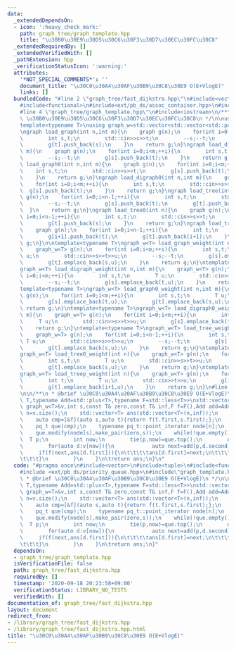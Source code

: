 ```yaml
---
data:
  _extendedDependsOn:
  - icon: ':heavy_check_mark:'
    path: graph_tree/graph_template.hpp
    title: "\u30B0\u30E9\u30D5\u30C6\u30F3\u30D7\u30EC\u30FC\u30C8"
  _extendedRequiredBy: []
  _extendedVerifiedWith: []
  _pathExtension: hpp
  _verificationStatusIcon: ':warning:'
  attributes:
    '*NOT_SPECIAL_COMMENTS*': ''
    document_title: "\u30C0\u30A4\u30AF\u30B9\u30C8\u30E9 O(E+VlogE)"
    links: []
  bundledCode: "#line 2 \"graph_tree/fast_dijkstra.hpp\"\n#include<vector>\n#include<tuple>\n\
    #include<functional>\n#include<ext/pb_ds/assoc_container.hpp>\n#include <ext/pb_ds/priority_queue.hpp>\n\
    #line 4 \"graph_tree/graph_template.hpp\"\n#include<iostream>\n/**\n * @brief\
    \ \u30B0\u30E9\u30D5\u30C6\u30F3\u30D7\u30EC\u30FC\u30C8\n */\n\nusing graph=std::vector<std::vector<int>>;\n\
    template<typename T>\nusing graph_w=std::vector<std::vector<std::pair<int,T>>>;\n\
    \ngraph load_graph(int n,int m){\n    graph g(n);\n    for(int i=0;i<m;++i){\n\
    \        int s,t;\n        std::cin>>s>>t;\n        --s;--t;\n        g[s].push_back(t);\n\
    \        g[t].push_back(s);\n    }\n    return g;\n}\ngraph load_digraph(int n,int\
    \ m){\n    graph g(n);\n    for(int i=0;i<m;++i){\n        int s,t;\n        std::cin>>s>>t;\n\
    \        --s;--t;\n        g[s].push_back(t);\n    }\n    return g;\n}\ngraph\
    \ load_graph0(int n,int m){\n    graph g(n);\n    for(int i=0;i<m;++i){\n    \
    \    int s,t;\n        std::cin>>s>>t;\n        g[s].push_back(t);\n        g[t].push_back(s);\n\
    \    }\n    return g;\n}\ngraph load_digraph0(int n,int m){\n    graph g(n);\n\
    \    for(int i=0;i<m;++i){\n        int s,t;\n        std::cin>>s>>t;\n      \
    \  g[s].push_back(t);\n    }\n    return g;\n}\ngraph load_tree(int n){\n    graph\
    \ g(n);\n    for(int i=0;i<n-1;++i){\n        int s,t;\n        std::cin>>s>>t;\n\
    \        --s;--t;\n        g[s].push_back(t);\n        g[t].push_back(s);\n  \
    \  }\n    return g;\n}\ngraph load_tree0(int n){\n    graph g(n);\n    for(int\
    \ i=0;i<n-1;++i){\n        int s,t;\n        std::cin>>s>>t;\n        g[s].push_back(t);\n\
    \        g[t].push_back(s);\n    }\n    return g;\n}\ngraph load_treep(int n){\n\
    \    graph g(n);\n    for(int i=0;i<n-1;++i){\n        int t;\n        std::cin>>t;\n\
    \        g[i+1].push_back(t);\n        g[t].push_back(i+1);\n    }\n    return\
    \ g;\n}\n\ntemplate<typename T>\ngraph_w<T> load_graph_weight(int n,int m){\n\
    \    graph_w<T> g(n);\n    for(int i=0;i<m;++i){\n        int s,t;\n        T\
    \ u;\n        std::cin>>s>>t>>u;\n        --s;--t;\n        g[s].emplace_back(t,u);\n\
    \        g[t].emplace_back(s,u);\n    }\n    return g;\n}\ntemplate<typename T>\n\
    graph_w<T> load_digraph_weight(int n,int m){\n    graph_w<T> g(n);\n    for(int\
    \ i=0;i<m;++i){\n        int s,t;\n        T u;\n        std::cin>>s>>t>>u;\n\
    \        --s;--t;\n        g[s].emplace_back(t,u);\n    }\n    return g;\n}\n\
    template<typename T>\ngraph_w<T> load_graph0_weight(int n,int m){\n    graph_w<T>\
    \ g(n);\n    for(int i=0;i<m;++i){\n        int s,t;\n        T u;\n        std::cin>>s>>t>>u;\n\
    \        g[s].emplace_back(t,u);\n        g[t].emplace_back(s,u);\n    }\n   \
    \ return g;\n}\ntemplate<typename T>\ngraph_w<T> load_digraph0_weight(int n,int\
    \ m){\n    graph_w<T> g(n);\n    for(int i=0;i<m;++i){\n        int s,t;\n   \
    \     T u;\n        std::cin>>s>>t>>u;\n        g[s].emplace_back(t,u);\n    }\n\
    \    return g;\n}\ntemplate<typename T>\ngraph_w<T> load_tree_weight(int n){\n\
    \    graph_w<T> g(n);\n    for(int i=0;i<n-1;++i){\n        int s,t;\n       \
    \ T u;\n        std::cin>>s>>t>>u;\n        --s;--t;\n        g[s].emplace_back(t,u);\n\
    \        g[t].emplace_back(s,u);\n    }\n    return g;\n}\ntemplate<typename T>\n\
    graph_w<T> load_tree0_weight(int n){\n    graph_w<T> g(n);\n    for(int i=0;i<n-1;++i){\n\
    \        int s,t;\n        T u;\n        std::cin>>s>>t>>u;\n        g[s].emplace_back(t,u);\n\
    \        g[t].emplace_back(s,u);\n    }\n    return g;\n}\ntemplate<typename T>\n\
    graph_w<T> load_treep_weight(int n){\n    graph_w<T> g(n);\n    for(int i=0;i<n-1;++i){\n\
    \        int t;\n        T u;\n        std::cin>>t>>u;\n        g[i+1].emplace_back(t,u);\n\
    \        g[t].emplace_back(i+1,u);\n    }\n    return g;\n}\n#line 8 \"graph_tree/fast_dijkstra.hpp\"\
    \n\n/**\n * @brief \u30C0\u30A4\u30AF\u30B9\u30C8\u30E9 O(E+VlogE)\n */\n\ntemplate<typename\
    \ T,typename Add=std::plus<T>,typename F=std::less<T>>\nstd::vector<T> dijkstra(const\
    \ graph_w<T>&v,int s,const T& zero,const T& inf,F f=F(),Add add=Add()){\n    int\
    \ n=v.size();\n    std::vector<T> ans(std::vector<T>(n,inf));\n    ans[s]=zero;\n\
    \    auto cmp=[&f](auto s,auto t){return f(t.first,s.first);};\n    using pq_t=__gnu_pbds::priority_queue<std::pair<T,int>,decltype(cmp),__gnu_pbds::pairing_heap_tag>;\n\
    \    pq_t que(cmp);\n    typename pq_t::point_iterator node[n];\n    for(int i=0;i<n;i++)node[i]=que.push(make_pair(inf,i));\n\
    \    que.modify(node[s],make_pair(zero,s));\n    while(!que.empty()){\n      \
    \  T p;\n        int now;\n        tie(p,now)=que.top();\n        que.pop();\n\
    \        for(auto d:v[now]){\n            auto next=add(p,d.second);\n       \
    \     if(f(next,ans[d.first])){\n\t\t\t\tans[d.first]=next;\n\t\t\t\tque.modify(node[d.first],make_pair(next,d.first));\n\
    \t\t\t}\n        }\n    }\n\treturn ans;\n}\n"
  code: "#pragma once\n#include<vector>\n#include<tuple>\n#include<functional>\n#include<ext/pb_ds/assoc_container.hpp>\n\
    #include <ext/pb_ds/priority_queue.hpp>\n#include\"graph_template.hpp\"\n\n/**\n\
    \ * @brief \u30C0\u30A4\u30AF\u30B9\u30C8\u30E9 O(E+VlogE)\n */\n\ntemplate<typename\
    \ T,typename Add=std::plus<T>,typename F=std::less<T>>\nstd::vector<T> dijkstra(const\
    \ graph_w<T>&v,int s,const T& zero,const T& inf,F f=F(),Add add=Add()){\n    int\
    \ n=v.size();\n    std::vector<T> ans(std::vector<T>(n,inf));\n    ans[s]=zero;\n\
    \    auto cmp=[&f](auto s,auto t){return f(t.first,s.first);};\n    using pq_t=__gnu_pbds::priority_queue<std::pair<T,int>,decltype(cmp),__gnu_pbds::pairing_heap_tag>;\n\
    \    pq_t que(cmp);\n    typename pq_t::point_iterator node[n];\n    for(int i=0;i<n;i++)node[i]=que.push(make_pair(inf,i));\n\
    \    que.modify(node[s],make_pair(zero,s));\n    while(!que.empty()){\n      \
    \  T p;\n        int now;\n        tie(p,now)=que.top();\n        que.pop();\n\
    \        for(auto d:v[now]){\n            auto next=add(p,d.second);\n       \
    \     if(f(next,ans[d.first])){\n\t\t\t\tans[d.first]=next;\n\t\t\t\tque.modify(node[d.first],make_pair(next,d.first));\n\
    \t\t\t}\n        }\n    }\n\treturn ans;\n}"
  dependsOn:
  - graph_tree/graph_template.hpp
  isVerificationFile: false
  path: graph_tree/fast_dijkstra.hpp
  requiredBy: []
  timestamp: '2020-09-18 20:23:58+09:00'
  verificationStatus: LIBRARY_NO_TESTS
  verifiedWith: []
documentation_of: graph_tree/fast_dijkstra.hpp
layout: document
redirect_from:
- /library/graph_tree/fast_dijkstra.hpp
- /library/graph_tree/fast_dijkstra.hpp.html
title: "\u30C0\u30A4\u30AF\u30B9\u30C8\u30E9 O(E+VlogE)"
---
```

